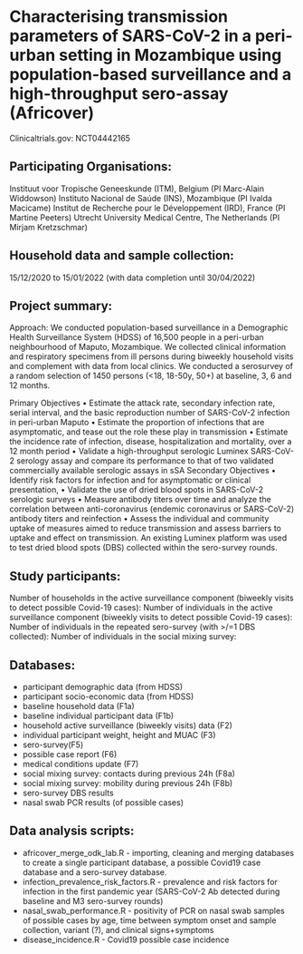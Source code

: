 # Characterising transmission parameters of SARS-CoV-2 in a peri-urban setting in Mozambique using population-based surveillance and a high-throughput sero-assay (Africover)

Clinicaltrials.gov: NCT04442165

## Participating Organisations:
Instituut voor Tropische Geneeskunde (ITM), Belgium (PI Marc-Alain Widdowson) 
Instituto Nacional de Saúde (INS), Mozambique (PI Ivalda Macicame)
Institut de Recherche pour le Développement (IRD), France (PI Martine Peeters)
Utrecht University Medical Centre, The Netherlands (PI Mirjam Kretzschmar) 

## Household data and sample collection: 
15/12/2020 to 15/01/2022 (with data completion until 30/04/2022)

## Project summary: 
Approach: We conducted population-based surveillance in a Demographic Health Surveillance System (HDSS) of 16,500 people in a peri-urban neighbourhood of Maputo, Mozambique. We collected clinical information and respiratory specimens from ill persons during biweekly household visits and complement with data from local clinics.  We conducted a serosurvey of a random selection of 1450 persons (<18, 18-50y, 50+) at baseline, 3, 6 and 12 months. 

Primary Objectives
•	Estimate the attack rate, secondary infection rate, serial interval, and the basic reproduction number of SARS-CoV-2 infection in peri-urban Maputo
•	Estimate the proportion of infections that are asymptomatic, and tease out the role these play in transmission
•	Estimate the incidence rate of infection, disease, hospitalization and mortality, over a 12 month period
•	Validate a high-throughput serologic Luminex SARS-CoV-2 serology assay and compare its performance to that of  two validated commercially available serologic assays in sSA
Secondary Objectives
•	Identify risk factors for infection and for asymptomatic or clinical presentation,
•	Validate the use of dried blood spots in SARS-CoV-2 serologic surveys
•	Measure antibody titers over time and analyze the correlation between anti-coronavirus (endemic coronavirus or SARS-CoV-2) antibody titers and reinfection 
•	Assess the individual and community uptake of measures aimed to reduce transmission and assess barriers to uptake and effect on transmission.
An existing Luminex platform was used to test dried blood spots (DBS) collected within the sero-survey rounds.

## Study participants:
Number of households in the active surveillance component (biweekly visits to detect possible Covid-19 cases): 
Number of individuals in the active surveillance component (biweekly visits to detect possible Covid-19 cases): 
Number of individuals in the repeated sero-survey (with >/=1 DBS collected):
Number of individuals in the social mixing survey:

## Databases:
- participant demographic data (from HDSS)
- participant socio-economic data (from HDSS)
- baseline household data (F1a)
- baseline individual participant data (F1b)
- household active surveillance (biweekly visits) data (F2)
- individual participant weight, height and MUAC (F3)
- sero-survey(F5)
- possible case report (F6)
- medical conditions update (F7) 
- social mixing survey: contacts during previous 24h (F8a)
- social mixing survey: mobility during previous 24h (F8b)
- sero-survey DBS results
- nasal swab PCR results (of possible cases) 

## Data analysis scripts:
- africover_merge_odk_lab.R - importing, cleaning and merging databases to create a single participant database, a possible Covid19 case database and a sero-survey database.
- infection_prevalence_risk_factors.R - prevalence and risk factors for infection in the first pandemic year (SARS-CoV-2 Ab detected during baseline and M3 sero-survey rounds)
- nasal_swab_performance.R - positivity of PCR on nasal swab samples of possible cases by age, time between symptom onset and sample collection, variant (?), and clinical signs+symptoms
- disease_incidence.R - Covid19 possible case incidence 
